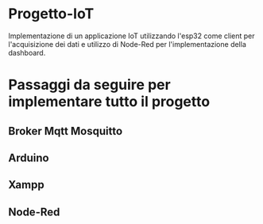 # Progetto-IoT
Implementazione di un applicazione IoT utilizzando l'esp32 come client per l'acquisizione dei dati e utilizzo di Node-Red per l'implementazione della dashboard.

# Passaggi da seguire per implementare tutto il progetto
  ## Broker Mqtt Mosquitto
  ## Arduino
  ## Xampp
  ## Node-Red
